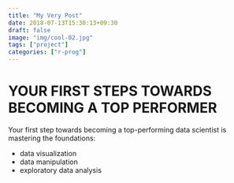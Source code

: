 ```yaml
---
title: "My Very Post"
date: 2018-07-13T15:30:13+09:30
draft: false
image: "img/cool-02.jpg"
tags: ["project"]
categories: ["r-prog"]
---
```


# YOUR FIRST STEPS TOWARDS BECOMING A TOP PERFORMER

Your first step towards becoming a top-performing data scientist is mastering the foundations:

- data visualization
- data manipulation
- exploratory data analysis

